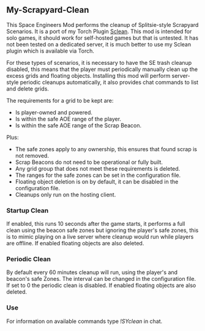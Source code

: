 ## My-Scrapyard-Clean
This Space Engineers Mod performs the cleanup of Splitsie-style Scrapyard Scenarios. It is a port of my Torch Plugin [Sclean](https://github.com/adrianre12/Sclean). 
This mod is intended for solo games, it should work for self-hosted games but that is untested. It has not been tested on a dedicated server, it is much better to use my Sclean plugin which is available via Torch.

For these types of scenarios, it is necessary to have the SE trash cleanup disabled, this means that the player must periodically manually clean up the excess grids and floating objects.
Installing this mod will perform server-style periodic cleanups automatically, it also provides chat commands to list and delete grids.

The requirements for a grid to be kept are: 
* Is player-owned and powered. 
* Is within the safe AOE range of the player. 
* Is within the safe AOE range of the Scrap Beacon.


Plus:
* The safe zones apply to any ownership, this ensures that found scrap is not removed. 
* Scrap Beacons do not need to be operational or fully built. 
* Any grid group that does not meet these requirements is deleted.
* The ranges for the safe zones can be set in the configuration file.
* Floating object deletion is on by default, it can be disabled in the configuration file.
* Cleanups only run on the hosting client.

### Startup Clean
If enabled, this runs 10 seconds after the game starts, it performs a full clean using the beacon safe zones but ignoring the player's safe zones, this is to mimic playing on a live server where cleanup would run while players are offline.
If enabled floating objects are also deleted.

### Periodic Clean
By default every 60 minutes cleanup will run, using the player's and beacon's safe Zones. The interval can be changed in the configuration file. If set to 0 the periodic clean is disabled.
If enabled floating objects are also deleted.

### Use
For information on available commands type _!SYclean_ in chat.
